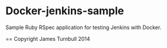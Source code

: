 Docker-jenkins-sample
=====================

Sample Ruby RSpec application for testing Jenkins with Docker.

== Copyright James Turnbull 2014

